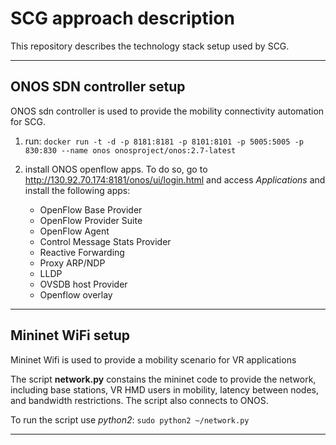 
# SCG approach description
This repository describes the technology stack setup used by SCG.

---

## ONOS SDN controller setup

ONOS sdn controller is used to provide the mobility connectivity automation for SCG. 

1. run: ```docker run -t -d -p 8181:8181 -p 8101:8101 -p 5005:5005 -p 830:830 --name onos onosproject/onos:2.7-latest``` 

2. install ONOS openflow apps. To do so, go to http://130.92.70.174:8181/onos/ui/login.html and access *Applications* and install the following apps:

    - OpenFlow Base Provider
    - OpenFlow Provider Suite
    - OpenFlow Agent
    - Control Message Stats Provider
    - Reactive Forwarding
    - Proxy ARP/NDP
    - LLDP
    - OVSDB host Provider
    - Openflow overlay


---

## Mininet WiFi setup

Mininet Wifi is used to provide a mobility scenario for VR applications

The script **network.py** constains the mininet code to provide the network, including base stations, VR HMD users in mobility, latency between nodes, and bandwidth restrictions. The script also connects to ONOS. 

To run the script use *python2*: ```sudo python2 ~/network.py```

---
